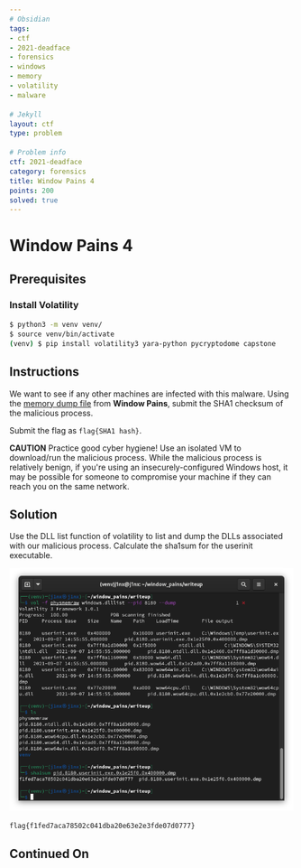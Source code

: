 ```yaml
---
# Obsidian
tags:
- ctf
- 2021-deadface
- forensics
- windows
- memory
- volatility
- malware

# Jekyll
layout: ctf
type: problem

# Problem info
ctf: 2021-deadface
category: forensics
title: Window Pains 4
points: 200
solved: true
---
```


# Window Pains 4

## Prerequisites

### Install Volatility
```bash
$ python3 -m venv venv/
$ source venv/bin/activate
(venv) $ pip install volatility3 yara-python pycryptodome capstone
```

## Instructions

We want to see if any other machines are infected with this malware. Using the [memory dump file](#) from **Window Pains**, submit the SHA1 checksum of the malicious process.

Submit the flag as `flag{SHA1 hash}`.

**CAUTION** Practice good cyber hygiene! Use an isolated VM to download/run the malicious process. While the malicious process is relatively benign, if you're using an insecurely-configured Windows host, it may be possible for someone to compromise your machine if they can reach you on the same network.

## Solution

Use the DLL list function of volatility to list and dump the DLLs associated with our malicious process. Calculate the sha1sum for the userinit executable.

![](attachments/Pasted%20image%2020211018165831.png)

`flag{f1fed7aca78502c041dba20e63e2e3fde07d0777}`

## Continued On


